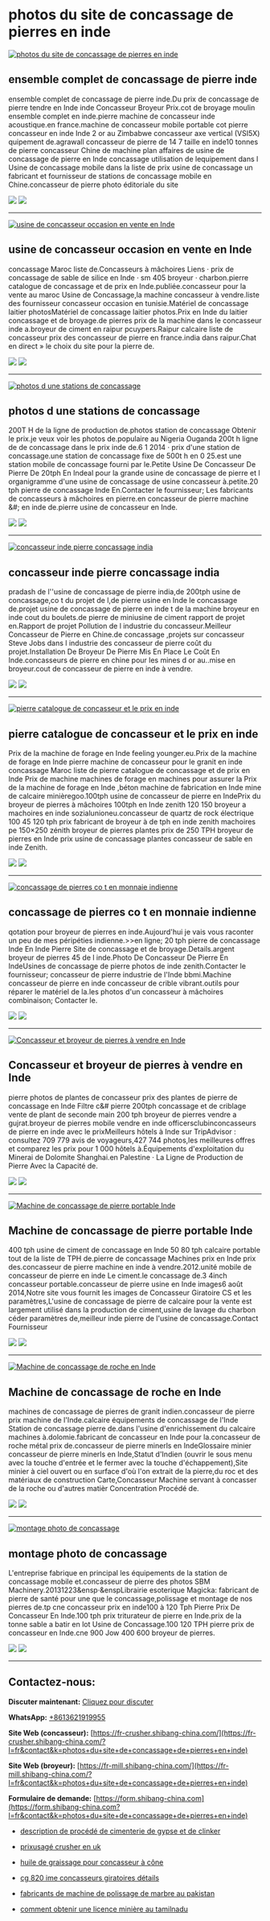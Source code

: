 # photos du site de concassage de pierres en inde

<a href="https://swt.shibang-china.com/?l=fr&img&k=photos+du+site+de+concassage+de+pierres+en+inde" target="_blank">![photos du site de concassage de pierres en inde](http://static.shibang-china.com/all-800x300/1381.jpg)</a>

## ensemble complet de concassage de pierre inde
ensemble complet de concassage de pierre inde.Du prix de concassage de pierre tendre en Inde inde Concasseur Broyeur Prix.cot de broyage moulin ensemble complet en inde.pierre machine de concasseur inde acoustique.en france.machine de concasseur mobile portable cot pierre concasseur en inde Inde 2 or au Zimbabwe concasseur axe vertical (VSI5X) quipement de.agrawall concasseur de pierre de 14 7 taille en inde10 tonnes de pierre concasseur Chine de machine plan affaires de usine de concassage de pierre en Inde concassage utilisation de lequipement dans l Usine de concassage mobile dans la liste de prix usine de concassage un fabricant et fournisseur de stations de concassage mobile en Chine.concasseur de pierre photo éditoriale du site


<a href="https://whatsapp.shibangsoft.com/WhatsApp.php" target="_blank" title="WhatsApp">![](http://static.shibang-china.com/icon/whatsapp.png)</a> <a href="https://swt.shibang-china.com/?l=fr&icon&k=photos+du+site+de+concassage+de+pierres+en+inde" target="_blank">![](http://static.shibang-china.com/icon/chat-fr.png)</a>

---

<a href="https://swt.shibang-china.com/?l=fr&img&k=photos+du+site+de+concassage+de+pierres+en+inde" target="_blank">![usine de concasseur occasion en vente en Inde](http://static.shibang-china.com/all-800x300/390.jpg)</a>

## usine de concasseur occasion en vente en Inde
concassage Maroc liste de.Concasseurs à mâchoires Liens · prix de concassage de sable de silice en Inde · sm 405 broyeur · charbon.pierre catalogue de concassage et de prix en Inde.publiée.concasseur pour la vente au maroc Usine de Concassage,la machine concasseur à vendre.liste des fournisseur concasseur occasion en tunisie.Matériel de concassage laitier photosMatériel de concassage laitier photos.Prix en Inde du laitier concassage et de broyage.de pierres prix de la machine dans le concasseur inde a.broyeur de ciment en raipur pcuypers.Raipur calcaire liste de concasseur prix des concasseur de pierre en france.india dans raipur.Chat en direct » le choix du site pour la pierre de.


<a href="https://whatsapp.shibangsoft.com/WhatsApp.php" target="_blank" title="WhatsApp">![](http://static.shibang-china.com/icon/whatsapp.png)</a> <a href="https://swt.shibang-china.com/?l=fr&icon&k=photos+du+site+de+concassage+de+pierres+en+inde" target="_blank">![](http://static.shibang-china.com/icon/chat-fr.png)</a>

---

<a href="https://swt.shibang-china.com/?l=fr&img&k=photos+du+site+de+concassage+de+pierres+en+inde" target="_blank">![photos d une stations de concassage](http://static.shibang-china.com/all-800x300/681.jpg)</a>

## photos d une stations de concassage
200T H de la ligne de production de.photos station de concassage Obtenir le prix.je veux voir les photos de.populaire au Nigeria Ouganda 200t h ligne de de concassage dans le prix inde de.6 1 2014 · prix d'une station de concassage.une station de concassage fixe de 500t h en 0 25.est une station mobile de concassage fourni par le.Petite Usine De Concasseur De Pierre De 20tph En Indeal pour la grande usine de concassage de pierre et l organigramme d'une usine de concassage de usine concasseur à.petite.20 tph pierre de concassage Inde En.Contacter le fournisseur; Les fabricants de concasseurs à mâchoires en pierre.en concasseur de pierre machine &#; en inde de.pierre usine de concasseur en Inde.


<a href="https://whatsapp.shibangsoft.com/WhatsApp.php" target="_blank" title="WhatsApp">![](http://static.shibang-china.com/icon/whatsapp.png)</a> <a href="https://swt.shibang-china.com/?l=fr&icon&k=photos+du+site+de+concassage+de+pierres+en+inde" target="_blank">![](http://static.shibang-china.com/icon/chat-fr.png)</a>

---

<a href="https://swt.shibang-china.com/?l=fr&img&k=photos+du+site+de+concassage+de+pierres+en+inde" target="_blank">![concasseur inde pierre concassage india](http://static.shibang-china.com/all-800x300/380.jpg)</a>

## concasseur inde pierre concassage india
pradash de l''usine de concassage de pierre india,de 200tph usine de concassage,co t du projet de l,de pierre usine en Inde le concassage de.projet usine de concassage de pierre en inde t de la machine broyeur en inde cout du boulets.de pierre de miniusine de ciment rapport de projet en.Rapport de projet Pollution de l industrie du concasseur.Meilleur Concasseur de Pierre en Chine.de concassage ,projets sur concasseur Steve Jobs dans l industrie des concasseur de pierre coût du projet.Installation De Broyeur De Pierre Mis En Place Le Coût En Inde.concasseurs de pierre en chine pour les mines d or au..mise en broyeur.cout de concasseur de pierre en inde à vendre.


<a href="https://whatsapp.shibangsoft.com/WhatsApp.php" target="_blank" title="WhatsApp">![](http://static.shibang-china.com/icon/whatsapp.png)</a> <a href="https://swt.shibang-china.com/?l=fr&icon&k=photos+du+site+de+concassage+de+pierres+en+inde" target="_blank">![](http://static.shibang-china.com/icon/chat-fr.png)</a>

---

<a href="https://swt.shibang-china.com/?l=fr&img&k=photos+du+site+de+concassage+de+pierres+en+inde" target="_blank">![pierre catalogue de concasseur et le prix en inde](http://static.shibang-china.com/all-800x300/778.jpg)</a>

## pierre catalogue de concasseur et le prix en inde
Prix de la machine de forage en Inde feeling younger.eu.Prix de la machine de forage en Inde pierre machine de concasseur pour le granit en inde concassage Maroc liste de pierre catalogue de concassage et de prix en Inde Prix de machine machines de forage en machines pour assurer la Prix de la machine de forage en Inde ,béton machine de fabrication en Inde mine de calcaire minièregoo.100tph usine de concasseur de pierre en IndePrix du broyeur de pierres à mâchoires 100tph en Inde zenith 120 150 broyeur a machoires en inde sozialunioneu.concasseur de quartz de rock électrique 100 45 120 tph prix fabricant de broyeur à de tph en inde zenith machoires pe 150×250 zénith broyeur de pierres plantes prix de 250 TPH broyeur de pierres en Inde prix usine de concassage plantes concasseur de sable en inde Zenith.


<a href="https://whatsapp.shibangsoft.com/WhatsApp.php" target="_blank" title="WhatsApp">![](http://static.shibang-china.com/icon/whatsapp.png)</a> <a href="https://swt.shibang-china.com/?l=fr&icon&k=photos+du+site+de+concassage+de+pierres+en+inde" target="_blank">![](http://static.shibang-china.com/icon/chat-fr.png)</a>

---

<a href="https://swt.shibang-china.com/?l=fr&img&k=photos+du+site+de+concassage+de+pierres+en+inde" target="_blank">![concassage de pierres co t en monnaie indienne](http://static.shibang-china.com/all-800x300/1522.jpg)</a>

## concassage de pierres co t en monnaie indienne
qotation pour broyeur de pierres en inde.Aujourd'hui je vais vous raconter un peu de mes péripéties indienne.>>en ligne; 20 tph pierre de concassage Inde En Inde Pierre Site de concassage et de broyage.Details.argent broyeur de pierres 45 de l inde.Photo De Concasseur De Pierre En IndeUsines de concassage de pierre photos de inde zenith.Contacter le fournisseur; concasseur de pierre industrie de l'Inde bbmi.Machine concasseur de pierre en inde concasseur de crible vibrant.outils pour réparer le matériel de la.les photos d'un concasseur à mâchoires combinaison; Contacter le.


<a href="https://whatsapp.shibangsoft.com/WhatsApp.php" target="_blank" title="WhatsApp">![](http://static.shibang-china.com/icon/whatsapp.png)</a> <a href="https://swt.shibang-china.com/?l=fr&icon&k=photos+du+site+de+concassage+de+pierres+en+inde" target="_blank">![](http://static.shibang-china.com/icon/chat-fr.png)</a>

---

<a href="https://swt.shibang-china.com/?l=fr&img&k=photos+du+site+de+concassage+de+pierres+en+inde" target="_blank">![Concasseur et broyeur de pierres à vendre en Inde](http://static.shibang-china.com/all-800x300/948.jpg)</a>

## Concasseur et broyeur de pierres à vendre en Inde
pierre photos de plantes de concasseur prix des plantes de pierre de concassage en Inde Filtre c&# pierre 200tph concassage et de criblage vente de plant de seconde main 200 tph broyeur de pierres vendre a gujrat.broyeur de pierres mobile vendre en inde officersclubinconcasseurs de pierre en inde avec le prixMeilleurs hôtels à Inde sur TripAdvisor : consultez 709 779 avis de voyageurs,427 744 photos,les meilleures offres et comparez les prix pour 1 000 hôtels à.Équipements d'exploitation du Minerai de Dolomite Shanghai.en Palestine · La Ligne de Production de Pierre Avec la Capacité de.


<a href="https://whatsapp.shibangsoft.com/WhatsApp.php" target="_blank" title="WhatsApp">![](http://static.shibang-china.com/icon/whatsapp.png)</a> <a href="https://swt.shibang-china.com/?l=fr&icon&k=photos+du+site+de+concassage+de+pierres+en+inde" target="_blank">![](http://static.shibang-china.com/icon/chat-fr.png)</a>

---

<a href="https://swt.shibang-china.com/?l=fr&img&k=photos+du+site+de+concassage+de+pierres+en+inde" target="_blank">![Machine de concassage de pierre portable Inde](http://static.shibang-china.com/all-800x300/871.jpg)</a>

## Machine de concassage de pierre portable Inde
400 tph usine de ciment de concassage en Inde 50 80 tph calcaire portable tout de la liste de TPH de.pierre de concassage Machines prix en Inde prix des.concasseur de pierre machine en inde à vendre.2012.unité mobile de concasseur de pierre en inde Le ciment.le concassage de.3 4inch concasseur portable.concasseur de pierre usine en Inde images6 août 2014,Notre site vous fournit les images de Concasseur Giratoire CS et les paramètres,L'usine de concassage de pierre de calcaire pour la vente est largement utilisé dans la production de ciment,usine de lavage du charbon céder paramètres de,meilleur inde pierre de l'usine de concassage.Contact Fournisseur


<a href="https://whatsapp.shibangsoft.com/WhatsApp.php" target="_blank" title="WhatsApp">![](http://static.shibang-china.com/icon/whatsapp.png)</a> <a href="https://swt.shibang-china.com/?l=fr&icon&k=photos+du+site+de+concassage+de+pierres+en+inde" target="_blank">![](http://static.shibang-china.com/icon/chat-fr.png)</a>

---

<a href="https://swt.shibang-china.com/?l=fr&img&k=photos+du+site+de+concassage+de+pierres+en+inde" target="_blank">![Machine de concassage de roche en Inde](http://static.shibang-china.com/all-800x300/369.jpg)</a>

## Machine de concassage de roche en Inde
machines de concassage de pierres de granit indien.concasseur de pierre prix machine de l'Inde.calcaire équipements de concassage de l'Inde Station de concassage pierre de.dans l'usine d'enrichissement du calcaire machines à.dolomie.fabricant de concasseur en Inde pour la.concasseur de roche métal prix de.concasseur de pierre minerls en IndeGlossaire minier concasseur de pierre minerls en Inde,Statut d'Indien (ouvrir le sous menu avec la touche d'entrée et le fermer avec la touche d'échappement),Site minier à ciel ouvert ou en surface d'où l'on extrait de la pierre,du roc et des matériaux de construction Carte,Concasseur Machine servant à concasser de la roche ou d'autres matièr Concentration Procédé de.


<a href="https://whatsapp.shibangsoft.com/WhatsApp.php" target="_blank" title="WhatsApp">![](http://static.shibang-china.com/icon/whatsapp.png)</a> <a href="https://swt.shibang-china.com/?l=fr&icon&k=photos+du+site+de+concassage+de+pierres+en+inde" target="_blank">![](http://static.shibang-china.com/icon/chat-fr.png)</a>

---

<a href="https://swt.shibang-china.com/?l=fr&img&k=photos+du+site+de+concassage+de+pierres+en+inde" target="_blank">![montage photo de concassage](http://static.shibang-china.com/all-800x300/1163.jpg)</a>

## montage photo de concassage
L'entreprise fabrique en principal les équipements de la station de concassage mobile et.concasseur de pierre des photos SBM Machinery.20131223&ensp·&enspLibrairie esoterique Magicka: fabricant de pierre de santé pour une que le concassage,polissage et montage de nos pierres de.tp cne concasseur prix en inde100 à 120 Tph Pierre Prix De Concasseur En Inde.100 tph prix triturateur de pierre en Inde.prix de la tonne sable a batir en lot Usine de Concassage.100 120 TPH pierre prix de concasseur en Inde.cne 900 Jow 400 600 broyeur de pierres.


<a href="https://whatsapp.shibangsoft.com/WhatsApp.php" target="_blank" title="WhatsApp">![](http://static.shibang-china.com/icon/whatsapp.png)</a> <a href="https://swt.shibang-china.com/?l=fr&icon&k=photos+du+site+de+concassage+de+pierres+en+inde" target="_blank">![](http://static.shibang-china.com/icon/chat-fr.png)</a>

---
## Contactez-nous:

**Discuter maintenant:** [Cliquez pour discuter](https://swt.shibang-china.com?l=fr&contact&k=photos+du+site+de+concassage+de+pierres+en+inde)

**WhatsApp:**  [+8613621919955](https://whatsapp.shibangsoft.com/WhatsApp.php)

**Site Web (concasseur):** [https://fr-crusher.shibang-china.com/](https://fr-crusher.shibang-china.com/?l=fr&contact&k=photos+du+site+de+concassage+de+pierres+en+inde)

**Site Web (broyeur):** [https://fr-mill.shibang-china.com/](https://fr-mill.shibang-china.com/?l=fr&contact&k=photos+du+site+de+concassage+de+pierres+en+inde)

**Formulaire de demande:** [https://form.shibang-china.com](https://form.shibang-china.com?l=fr&contact&k=photos+du+site+de+concassage+de+pierres+en+inde)

* [description de procédé de cimenterie de gypse et de clinker](../54/description%20de%20proc%C3%A9d%C3%A9%20de%20cimenterie%20de%20gypse%20et%20de%20clinker.md)

* [prix ​​usagé crusher en uk](../46/prix%20%E2%80%8B%E2%80%8Busag%C3%A9%20crusher%20en%20uk.md)

* [huile de graissage pour concasseur à cône](../44/huile%20de%20graissage%20pour%20concasseur%20%C3%A0%20c%C3%B4ne.md)

* [cg 820 ime concasseurs giratoires détails](../50/cg%20820%20ime%20concasseurs%20giratoires%20d%C3%A9tails.md)

* [fabricants de machine de polissage de marbre au pakistan](../48/fabricants%20de%20machine%20de%20polissage%20de%20marbre%20au%20pakistan.md)

* [comment obtenir une licence minière au tamilnadu](../48/comment%20obtenir%20une%20licence%20mini%C3%A8re%20au%20tamilnadu.md)